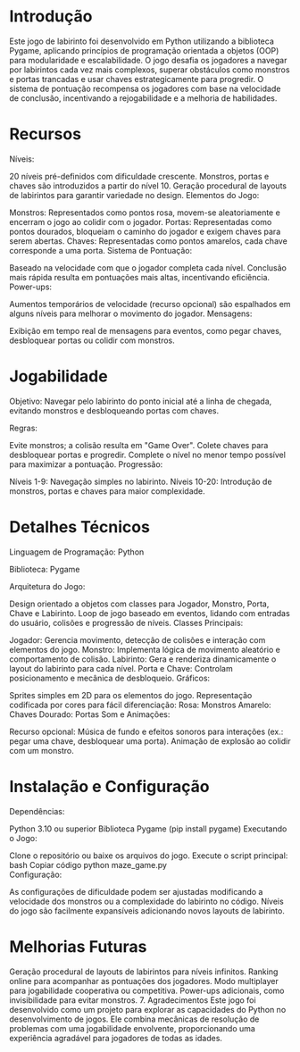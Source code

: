 # Introdução
Este jogo de labirinto foi desenvolvido em Python utilizando a biblioteca Pygame, aplicando princípios de programação orientada a objetos (OOP) para modularidade e escalabilidade. O jogo desafia os jogadores a navegar por labirintos cada vez mais complexos, superar obstáculos como monstros e portas trancadas e usar chaves estrategicamente para progredir. O sistema de pontuação recompensa os jogadores com base na velocidade de conclusão, incentivando a rejogabilidade e a melhoria de habilidades.

# Recursos
Níveis:

20 níveis pré-definidos com dificuldade crescente.
Monstros, portas e chaves são introduzidos a partir do nível 10.
Geração procedural de layouts de labirintos para garantir variedade no design.
Elementos do Jogo:

Monstros: Representados como pontos rosa, movem-se aleatoriamente e encerram o jogo ao colidir com o jogador.
Portas: Representadas como pontos dourados, bloqueiam o caminho do jogador e exigem chaves para serem abertas.
Chaves: Representadas como pontos amarelos, cada chave corresponde a uma porta.
Sistema de Pontuação:

Baseado na velocidade com que o jogador completa cada nível.
Conclusão mais rápida resulta em pontuações mais altas, incentivando eficiência.
Power-ups:

Aumentos temporários de velocidade (recurso opcional) são espalhados em alguns níveis para melhorar o movimento do jogador.
Mensagens:

Exibição em tempo real de mensagens para eventos, como pegar chaves, desbloquear portas ou colidir com monstros.
# Jogabilidade
Objetivo: Navegar pelo labirinto do ponto inicial até a linha de chegada, evitando monstros e desbloqueando portas com chaves.

Regras:

Evite monstros; a colisão resulta em "Game Over".
Colete chaves para desbloquear portas e progredir.
Complete o nível no menor tempo possível para maximizar a pontuação.
Progressão:

Níveis 1-9: Navegação simples no labirinto.
Níveis 10-20: Introdução de monstros, portas e chaves para maior complexidade.
# Detalhes Técnicos
Linguagem de Programação: Python

Biblioteca: Pygame

Arquitetura do Jogo:

Design orientado a objetos com classes para Jogador, Monstro, Porta, Chave e Labirinto.
Loop de jogo baseado em eventos, lidando com entradas do usuário, colisões e progressão de níveis.
Classes Principais:

Jogador: Gerencia movimento, detecção de colisões e interação com elementos do jogo.
Monstro: Implementa lógica de movimento aleatório e comportamento de colisão.
Labirinto: Gera e renderiza dinamicamente o layout do labirinto para cada nível.
Porta e Chave: Controlam posicionamento e mecânica de desbloqueio.
Gráficos:

Sprites simples em 2D para os elementos do jogo.
Representação codificada por cores para fácil diferenciação:
Rosa: Monstros
Amarelo: Chaves
Dourado: Portas
Som e Animações:

Recurso opcional: Música de fundo e efeitos sonoros para interações (ex.: pegar uma chave, desbloquear uma porta).
Animação de explosão ao colidir com um monstro.
# Instalação e Configuração
Dependências:

Python 3.10 ou superior
Biblioteca Pygame (pip install pygame)
Executando o Jogo:

Clone o repositório ou baixe os arquivos do jogo.
Execute o script principal:
bash
Copiar código
python maze_game.py  
Configuração:

As configurações de dificuldade podem ser ajustadas modificando a velocidade dos monstros ou a complexidade do labirinto no código.
Níveis do jogo são facilmente expansíveis adicionando novos layouts de labirinto.
# Melhorias Futuras
Geração procedural de layouts de labirintos para níveis infinitos.
Ranking online para acompanhar as pontuações dos jogadores.
Modo multiplayer para jogabilidade cooperativa ou competitiva.
Power-ups adicionais, como invisibilidade para evitar monstros.
7. Agradecimentos
Este jogo foi desenvolvido como um projeto para explorar as capacidades do Python no desenvolvimento de jogos. Ele combina mecânicas de resolução de problemas com uma jogabilidade envolvente, proporcionando uma experiência agradável para jogadores de todas as idades.
